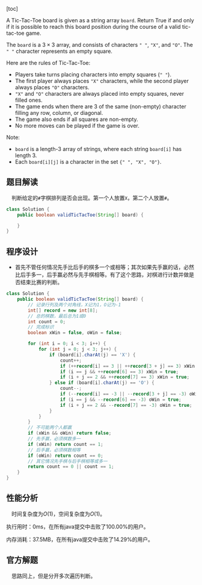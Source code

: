 [toc]

A Tic-Tac-Toe board is given as a string array `board`. Return True if and only if it is possible to reach this board position during the course of a valid tic-tac-toe game.

The `board` is a $3 \times 3$ array, and consists of characters `" "`, `"X"`, and `"O"`.  The `" "` character represents an empty square.

Here are the rules of Tic-Tac-Toe:

* Players take turns placing characters into empty squares (`" "`).
* The first player always places `"X"` characters, while the second player always places `"O"` characters.
* `"X"` and `"O"` characters are always placed into empty squares, never filled ones.
* The game ends when there are 3 of the same (non-empty) character filling any row, column, or diagonal.
* The game also ends if all squares are non-empty.
* No more moves can be played if the game is over.



Note:

* `board` is a length-3 array of strings, where each string `board[i]` has length 3.
* Each `board[i][j]` is a character in the set `{" ", "X", "O"}`.



## 题目解读

&emsp;判断给定的`#`字棋排列是否会出现。第一个人放置`X`，第二个人放置`#`。

```java
class Solution {
    public boolean validTicTacToe(String[] board) {

    }
}
```

## 程序设计

* 首先不管任何情况先手比后手的棋多一个或相等；其次如果先手赢的话，必然比后手多一，后手赢必然与先手棋相等。有了这个思路，对棋进行计数并做是否结束比赛的判断。

```java
class Solution {
    public boolean validTicTacToe(String[] board) {
        // 记录行列及两个对角线，X记为1，O记为-1
        int[] record = new int[8];
        // 总的棋数，最后总为1或0
        int count = 0;
        // 完成标识
        boolean xWin = false, oWin = false;

        for (int i = 0; i < 3; i++) {
            for (int j = 0; j < 3; j++) {
                if (board[i].charAt(j) == 'X') {
                    count++;
                    if (++record[i] == 3 || ++record[3 + j] == 3) xWin = true;
                    if (i == j && ++record[6] == 3) xWin = true; 
                    if (i + j == 2 && ++record[7] == 3) xWin = true;
                } else if (board[i].charAt(j) == 'O') {
                    count--;
                    if (--record[i] == -3 || --record[3 + j] == -3) oWin = true;
                    if (i == j && --record[6] == -3) oWin = true; 
                    if (i + j == 2 && --record[7] == -3) oWin = true;
                }
            }
        }
        // 不可能两个人都赢
        if (xWin && oWin) return false;
        // 先手赢，必须棋数多一
        if (xWin) return count == 1;
        // 后手赢，必须棋数相等
        if (oWin) return count == 0;
        // 其它情况先手棋与后手棋相等或多一
        return count == 0 || count == 1;
    }
}
```

## 性能分析

&emsp;时间复杂度为$O(1)$，空间复杂度为$O(1)$。

执行用时：0ms，在所有java提交中击败了100.00%的用户。

内存消耗：37.5MB，在所有java提交中击败了14.29%的用户。

## 官方解题

&emsp;思路同上，但是分开多次遍历判断。